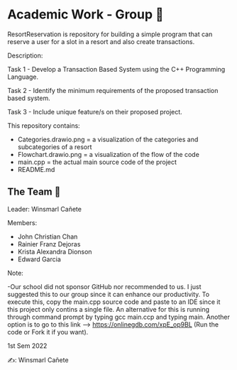 # Academic Work - Group 📝

ResortReservation is repository for building a simple program that can reserve a user for a slot in a resort and also create transactions.
         
Description: 

  Task 1 - Develop a Transaction Based System using the C++ Programming Language.
  
  Task 2 - Identify the minimum requirements of the proposed transaction based system.
  
  Task 3 -  Include unique feature/s on their proposed project.
  
 This repository contains: 
 
 - Categories.drawio.png = a visualization of the categories and subcategories of a resort
 - Flowchart.drawio.png = a visualization of the flow of the code
 - main.cpp = the actual main source code of the project
 - README.md
 
  
## The Team  💪 

Leader:  Winsmarl Cañete

Members: 
- John Christian Chan 
- Rainier Franz Dejoras
- Krista Alexandra Dionson 
- Edward Garcia    
                 
Note:

-Our school did not sponsor GitHub nor recommended to us. I just suggested this to our group since it can enhance our productivity.
         To execute this, copy the main.cpp source code and paste to an IDE since it this project only contins a single file. An alternative for this is running through command prompt by typing gcc main.ccp and typing main. Another option is to go to this link --> https://onlinegdb.com/xpE_op9BL (Run the code or Fork it if you want).
         
1st Sem 2022
   
✍️: Winsmarl Cañete

